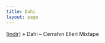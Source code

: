 ```yaml
---
title: Dahi
layout: page
---
```


<a href="https://cloud.mail.ru/public/7299df4856bc/Dahi%20-%20Cerrah%C4%B1n%20Elleri%20Mixtape" target="_blank">[indir]</a>  »  Dahi &#8211; Cerrahın Elleri Mixtape